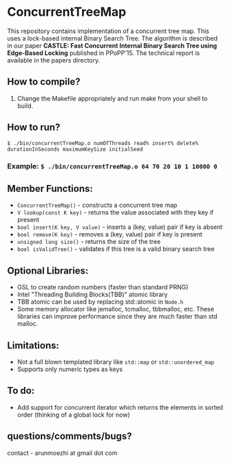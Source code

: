 #  ConcurrentTreeMap
This repository contains implementation of a concurrent tree map. This uses a lock-based internal Binary Search Tree. The algorithm is described in our paper **CASTLE: Fast Concurrent Internal Binary Search Tree using Edge-Based Locking** published in PPoPP'15. The technical report is available in the papers directory.

## How to compile?
1. Change the Makefile appropriately and run make from your shell to build.

## How to run?

`$ ./bin/concurrentTreeMap.o numOfThreads read% insert% delete% durationInSeconds maximumKeySize initialSeed`

### Example: `$ ./bin/concurrentTreeMap.o 64 70 20 10 1 10000 0`

## Member Functions:
* `ConcurrentTreeMap()` - constructs a concurrent tree map
* `V lookup(const K key)` - returns the value associated with they key if present
* `bool insert(K key, V value)` - inserts a (key, value) pair if key is absent
* `bool remove(K key)` - removes a (key, value) pair if key is present
* `unsigned long size()` - returns the size of the tree
* `bool isValidTree()` - validates if this tree is a valid binary search tree

## Optional Libraries:
* GSL to create random numbers (faster than standard PRNG)
* Intel "Threading Building Blocks(TBB)" atomic library
* TBB atomic can be used by replacing std::atomic in `Node.h`
* Some memory allocator like jemalloc, tcmalloc, tbbmalloc, etc. These libraries can improve performance since they are much faster than std malloc.

## Limitations:
* Not a full blown templated library like `std::map` or `std::unordered_map`
* Supports only numeric types as keys

## To do:
* Add support for concurrent iterator which returns the elements in sorted order (thinking of a global lock for now)

## questions/comments/bugs?

contact - arunmoezhi at gmail dot com
